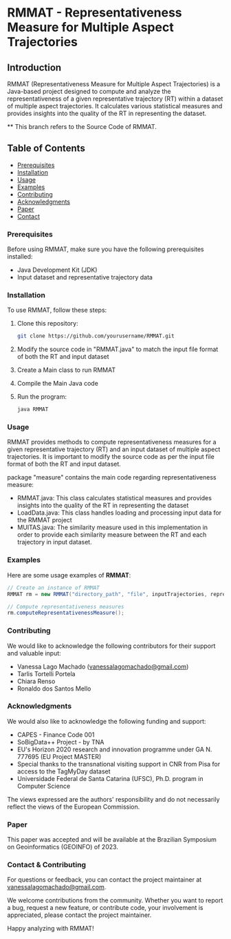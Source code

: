 # RMMAT - Representativeness Measure for Multiple Aspect Trajectories

## Introduction

RMMAT (Representativeness Measure for Multiple Aspect Trajectories) is a Java-based project designed to compute and analyze the representativeness of a given representative trajectory (RT) within a dataset of multiple aspect trajectories. It calculates various statistical measures and provides insights into the quality of the RT in representing the dataset.

** This branch refers to the Source Code of RMMAT.

## Table of Contents

- [Prerequisites](#prerequisites)
- [Installation](#installation)
- [Usage](#usage)
- [Examples](#examples)
- [Contributing](#contributing)
- [Acknowledgments](#acknowledgments)
- [Paper](#paper)
- [Contact](#contact)


### Prerequisites

Before using RMMAT, make sure you have the following prerequisites installed:

- Java Development Kit (JDK)
- Input dataset and representative trajectory data

### Installation

To use RMMAT, follow these steps:

1. Clone this repository:

   ```bash
   git clone https://github.com/yourusername/RMMAT.git

2. Modify the source code in "RMMAT.java" to match the input file format of both the RT and input dataset
3. Create a Main class to run RMMAT
4. Compile the Main Java code
5. Run the program:
     ```bash
     java RMMAT


### Usage

RMMAT provides methods to compute representativeness measures for a given representative trajectory (RT) and an input dataset of multiple aspect trajectories. 
It is important to modify the source code as per the input file format of both the RT and input dataset.

package "measure" contains the main code regarding representativeness measure:
- RMMAT.java: This class calculates statistical measures and provides insights into the quality of the RT in representing the dataset
- LoadData.java: This class handles loading and processing input data for the RMMAT project
- MUITAS.java: The similarity measure used in this implementation in order to provide each similarity measure between the RT and each trajectory in input dataset.

### Examples

Here are some usage examples of **RMMAT**:

```java
// Create an instance of RMMAT
RMMAT rm = new RMMAT("directory_path", "file", inputTrajectories, representativeTrajectory);

// Compute representativeness measures
rm.computeRepresentativenessMeasure();
```

### Contributing
We would like to acknowledge the following contributors for their support and valuable input:

- Vanessa Lago Machado (vanessalagomachado@gmail.com)
- Tarlis Tortelli Portela
- Chiara Renso
- Ronaldo dos Santos Mello

### Acknowledgments
We would also like to acknowledge the following funding and support:

- CAPES - Finance Code 001
- SoBigData++ Project - by TNA
- EU's Horizon 2020 research and innovation programme under GA N. 777695 (EU Project MASTER)
- Special thanks to the transnational visiting support in CNR from Pisa for access to the TagMyDay dataset
- Universidade Federal de Santa Catarina (UFSC), Ph.D. program in Computer Science

The views expressed are the authors' responsibility and do not necessarily reflect the views of the European Commission.

### Paper

This paper was accepted and will be available at the Brazilian Symposium on Geoinformatics (GEOINFO) of 2023.


### Contact & Contributing

For questions or feedback, you can contact the project maintainer at vanessalagomachado@gmail.com.

We welcome contributions from the community. Whether you want to report a bug, request a new feature, or contribute code, your involvement is appreciated, please contact the project maintainer.

Happy analyzing with RMMAT!


